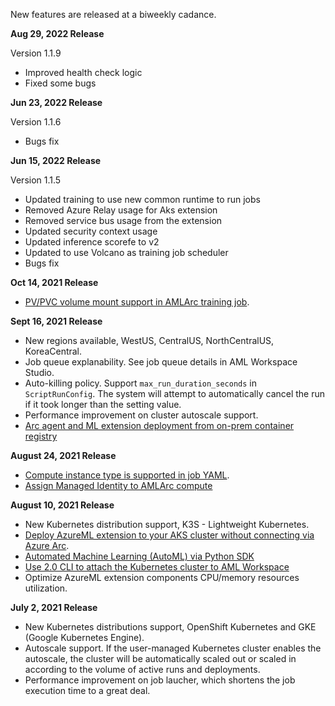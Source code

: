 New features are released at a biweekly cadance. 

**Aug 29, 2022 Release**

Version 1.1.9
* Improved health check logic
* Fixed some bugs

**Jun 23, 2022 Release**

Version 1.1.6
* Bugs fix

**Jun 15, 2022 Release**

Version 1.1.5
* Updated training to use new common runtime to run jobs
* Removed Azure Relay usage for Aks extension
* Removed service bus usage from the extension
* Updated security context usage
* Updated inference scorefe to v2
* Updated to use Volcano as training job scheduler
* Bugs fix

**Oct 14, 2021 Release**

* [PV/PVC volume mount support in AMLArc training job](./pvc.md).

**Sept 16, 2021 Release**

* New regions available, WestUS, CentralUS, NorthCentralUS, KoreaCentral.
* Job queue explanability. See job queue details in AML Workspace Studio.
* Auto-killing policy. Support `max_run_duration_seconds` in ``ScriptRunConfig``. The system will attempt to automatically cancel the run if it took longer than the setting value.
* Performance improvement on cluster autoscale support.
* [Arc agent and ML extension deployment from on-prem container registry](https://github.com/Azure/azure-arc-kubernetes-preview/blob/master/docs/custom-registry/connect-cluster.md) 

**August 24, 2021 Release**

* [Compute instance type is supported in job YAML](./docs/simple-train-cli.md).  
* [Assign Managed Identity to AMLArc compute](./docs/managed-identity.md)

**August 10, 2021 Release**

* New Kubernetes distribution support, K3S - Lightweight Kubernetes. 
* [Deploy AzureML extension to your AKS cluster without connecting via Azure Arc](./docs/deploy-ml-extension-on-AKS-without-arc.md).
* [Automated Machine Learning (AutoML) via Python SDK](https://docs.microsoft.com/en-us/azure/machine-learning/concept-automated-ml) 
* [Use 2.0 CLI to attach the Kubernetes cluster to AML Workspace](./docs/attach-compute.md#Create-compute-target-via-Azure-ML-2.0-CLI)
* Optimize AzureML extension components CPU/memory resources utilization. 

**July 2, 2021 Release**

* New Kubernetes distributions support, OpenShift Kubernetes and GKE (Google Kubernetes Engine). 
* Autoscale support. If the user-managed Kubernetes cluster enables the autoscale, the cluster will be automatically scaled out or scaled in according to the volume of active runs and deployments.  
* Performance improvement on job laucher, which shortens the job execution time to a great deal.

